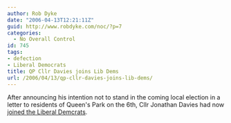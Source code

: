 ```yaml
---
author: Rob Dyke
date: "2006-04-13T12:21:11Z"
guid: http://www.robdyke.com/noc/?p=7
categories:
  - No Overall Control
id: 745
tags:
- defection
- Liberal Democrats
title: QP Cllr Davies joins Lib Dems
url: /2006/04/13/qp-cllr-davies-joins-lib-dems/
---
```

After announcing his intention not to stand in the coming local election in a letter to residents of Queen's Park on the 6th, Cllr Jonathan Davies had now [joined the Liberal Demcrats](http://www.brentlibdems.org.uk/news/299.html).